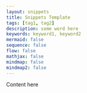 ```yaml
---
layout: snippets
title: Snippets Template
tags: [tag1, tag2]
description: some word here
keywords: keyword1, keyword2
mermaid: false
sequence: false
flow: false
mathjax: false
mindmap: false
mindmap2: false
---
```


Content here
